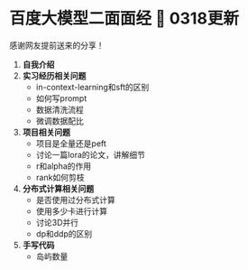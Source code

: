 # 百度大模型二面面经 📒 0318更新

感谢网友提前送来的分享！

1. **自我介绍**
2. **实习经历相关问题**
   - in-context-learning和sft的区别
   - 如何写prompt
   - 数据清洗流程
   - 微调数据配比
3. **项目相关问题**
   - 项目是全量还是peft
   - 讨论一篇lora的论文，讲解细节
   - r和alpha的作用
   - rank如何剪枝
4. **分布式计算相关问题**
   - 是否使用过分布式计算
   - 使用多少卡进行计算
   - 讨论3D并行
   - dp和ddp的区别
5. **手写代码**
   - 岛屿数量
